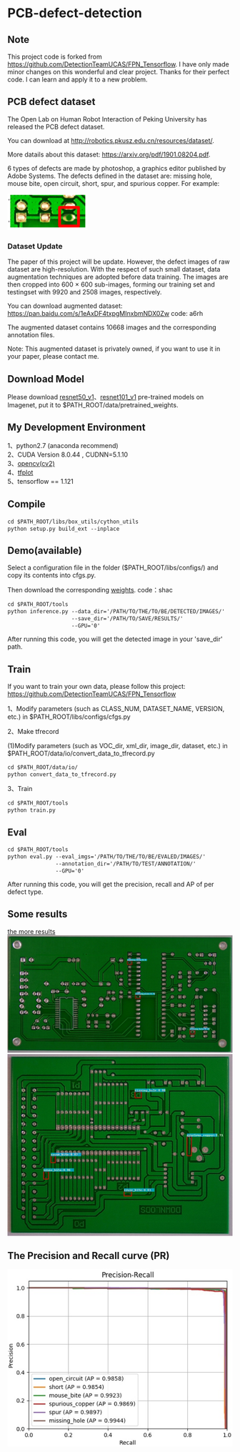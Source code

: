 # PCB-defect-detection
## Note 
This project code is forked from https://github.com/DetectionTeamUCAS/FPN_Tensorflow. I have only made minor changes on this wonderful and clear project. Thanks for their perfect code. I can learn and apply it to a new problem.
##  PCB defect dataset
The Open Lab on Human Robot Interaction of Peking University has released the PCB defect dataset.

You can download at http://robotics.pkusz.edu.cn/resources/dataset/. 

More datails about this dataset: https://arxiv.org/pdf/1901.08204.pdf. 

6 types of defects are made by photoshop, a graphics editor published by Adobe Systems. The defects defined in the dataset are: missing hole, mouse bite, open circuit, short, spur, and spurious copper. 
For example:

![1](a(missinghole).png)
### Dataset Update
The paper of this project will be update.
However, the defect images of raw dataset are high-resolution. 
With the respect of such small dataset, data augmentation techniques are adopted before data training. The images are then cropped
into 600 × 600 sub-images, forming our training set and testingset with 9920 and 2508 images, respectively.

You can download augmented dataset: https://pan.baidu.com/s/1eAxDF4txpgMInxbmNDX0Zw code: a6rh

The augmented dataset contains 10668 images and the corresponding annotation files.

Note: This augmented dataset is privately owned, if you want to use it in your paper, please contact me.

## Download Model
Please download [resnet50_v1](http://download.tensorflow.org/models/resnet_v1_50_2016_08_28.tar.gz)、[resnet101_v1](http://download.tensorflow.org/models/resnet_v1_101_2016_08_28.tar.gz) pre-trained models on Imagenet, put it to $PATH_ROOT/data/pretrained_weights. 
## My Development Environment
1、python2.7 (anaconda recommend)             
2、CUDA Version 8.0.44 , CUDNN=5.1.10           
3、[opencv(cv2)](https://pypi.org/project/opencv-python/)    
4、[tfplot](https://github.com/wookayin/tensorflow-plot)             
5、tensorflow == 1.121 

## Compile
```  
cd $PATH_ROOT/libs/box_utils/cython_utils
python setup.py build_ext --inplace
```

## Demo(available)

Select a configuration file in the folder ($PATH_ROOT/libs/configs/) and copy its contents into cfgs.py.

Then download the corresponding [weights](https://pan.baidu.com/s/1rvHjihG1fL499SqU28Nang). code：shac 

```   
cd $PATH_ROOT/tools
python inference.py --data_dir='/PATH/TO/THE/TO/BE/DETECTED/IMAGES/' 
                    --save_dir='/PATH/TO/SAVE/RESULTS/' 
                    --GPU='0'
```
After running this code, you will get the detected image in your 'save_dir' path.

## Train
If you want to train your own data, please follow this project: https://github.com/DetectionTeamUCAS/FPN_Tensorflow

1、Modify parameters (such as CLASS_NUM, DATASET_NAME, VERSION, etc.) in $PATH_ROOT/libs/configs/cfgs.py     

2、Make tfrecord 

(1)Modify parameters (such as VOC_dir, xml_dir, image_dir, dataset, etc.) in $PATH_ROOT/data/io/convert_data_to_tfrecord.py   
```  
cd $PATH_ROOT/data/io/  
python convert_data_to_tfrecord.py 
```     

3、Train
```  
cd $PATH_ROOT/tools
python train.py
```

## Eval
```  
cd $PATH_ROOT/tools
python eval.py --eval_imgs='/PATH/TO/THE/TO/BE/EVALED/IMAGES/'  
               --annotation_dir='/PATH/TO/TEST/ANNOTATION/'
               --GPU='0'
```   
After running this code, you will get the precision, recall and AP of per defect type.

## Some results 
[the more results](https://github.com/Ixiaohuihuihui/PCB-defect-detection/tree/master/tools/inference_results)
![1](01_missing_hole_01.jpg)
![2](04_mouse_bite_10.jpg)

## The Precision and Recall curve (PR)
![3](TDD_results.jpg)
